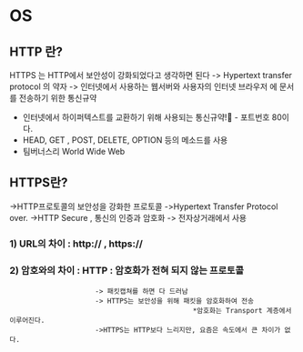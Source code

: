 # OS

## HTTP 란?
 
 HTTPS 는  HTTP에서 보안성이 강화되었다고 생각하면 된다 
 -> Hypertext transfer protocol 의 약자 -> 인터넷에서 사용하는 웹서버와 사용자의 인터넷 브라우저 에 문서를 전송하기 위한 통신규약
 - 인터넷에서 하이퍼텍스트를 교환하기 위해 사용되는 통신규약! - 포트번호 80이다. 
 - HEAD, GET , POST, DELETE, OPTION 등의 메소드를 사용
 - 팀버너스리 World Wide Web

 

## HTTPS란?
   ->HTTP프로토콜의 보안성을 강화한 프로토콜
   ->Hypertext Transfer Protocol over. 
   ->HTTP Secure , 통신의 인증과 암호화 -> 전자상거래에서 사용 
   
 ### 1) URL의 차이 : http:// ,  https://
 ### 2) 암호와의 차이 : HTTP : 암호화가 전혀 되지 않는 프로토콜 
                         -> 패킷캡쳐를 하면 다 드러남
                         -> HTTPS는 보안성을 위해 패킷을 암호화하여 전송 
                                                 *암호화는 Transport 계층에서 이루어진다. 
                         ->HTTPS는 HTTP보다 느리지만, 요즘은 속도에서 큰 차이가 없다. 

